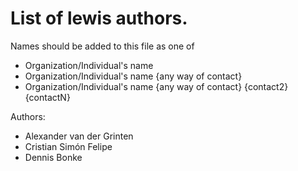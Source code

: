 # List of lewis authors.

Names should be added to this file as one of
- Organization/Individual's name
- Organization/Individual's name {any way of contact}
- Organization/Individual's name {any way of contact} {contact2} {contactN}

Authors:
- Alexander van der Grinten
- Cristian Simón Felipe
- Dennis Bonke
